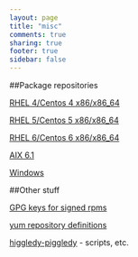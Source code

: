 ```yaml
---
layout: page
title: "misc"
comments: true
sharing: true
footer: true
sidebar: false
---
```


##Package repositories

[RHEL 4/Centos 4 x86/x86_64](http://www.kermit.fr/repo/rpm/el4/ "RHEL 4/Centos 4 x86/x86_64")

[RHEL 5/Centos 5 x86/x86_64](http://www.kermit.fr/repo/rpm/el5/ "RHEL 5/Centos 5 x86/x86_64")

[RHEL 6/Centos 6 x86/x86_64](http://www.kermit.fr/repo/rpm/el6/ "RHEL 6/Centos 6 x86/x86_64")

[AIX 6.1](http://www.kermit.fr/repo/rpm/aix/ "AIX 6.1")

[Windows](http://www.kermit.fr/repo/windows/ "Windows")

##Other stuff

[GPG keys for signed rpms](http://www.kermit.fr/stuff/gpg/ "GPG keys for signed rpms") 

[yum repository definitions](http://www.kermit.fr/stuff/yum.repos.d/ "yum repository definitions")

[higgledy-piggledy](http://www.kermit.fr/stuff/ "higgledy-piggledy") - scripts, etc.
